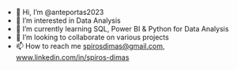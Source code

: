 - 👋 Hi, I’m @anteportas2023
- 👀 I’m interested in Data Analysis
- 🌱 I’m currently learning SQL, Power BI & Python for Data Analysis
- 💞️ I’m looking to collaborate on various projects
- 📫 How to reach me spirosdimas@gmail.com, www.linkedin.com/in/spiros-dimas

<!---
anteportas2023/anteportas2023 is a ✨ special ✨ repository because its `README.md` (this file) appears on your GitHub profile.
You can click the Preview link to take a look at your changes.
--->
